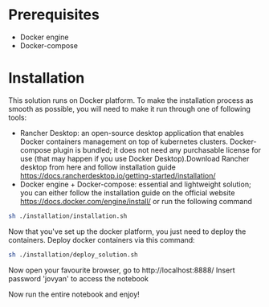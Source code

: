 # Prerequisites
- Docker engine
- Docker-compose

# Installation

This solution runs on Docker platform. To make the installation process as smooth as possible, you will need to make it run through one of following tools:
- Rancher Desktop: an open-source desktop application that enables Docker containers management on top of kubernetes clusters. Docker-compose plugin is bundled; it does not need any purchasable license for use (that may happen if you use Docker Desktop).Download Rancher desktop from here and follow installation guide https://docs.rancherdesktop.io/getting-started/installation/
- Docker engine + Docker-compose: essential and lightweight solution; you can either follow the installation guide on the official website https://docs.docker.com/engine/install/ or run the following command
````bash
sh ./installation/installation.sh
````


Now that you've set up the docker platform, you just need to deploy the containers.
Deploy docker containers via this command:
````bash
sh ./installation/deploy_solution.sh
````

Now open your favourite browser, go to http://localhost:8888/
Insert password 'jovyan' to access the notebook

Now run the entire notebook and enjoy!

